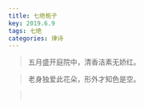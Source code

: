 ```yaml
---
title: 七绝栀子
key: 2019.6.9
tags: 七绝
categories: 律诗
---
```


<blockquote class="blockquote-center">五月盛开庭院中，清香洁素无娇红。
</blockquote>
<blockquote class="blockquote-center">老身独爱此花朵，形外才知色是空。
</blockquote>
<blockquote class="blockquote-center"></br>
</blockquote>
